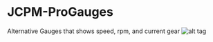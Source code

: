 # JCPM-ProGauges
Alternative Gauges that shows speed, rpm, and current gear
![alt tag](http://images.akamai.steamusercontent.com/ugc/282971566639601564/B61385EEC9FFB95B3A511DD6304C008345612441/)
